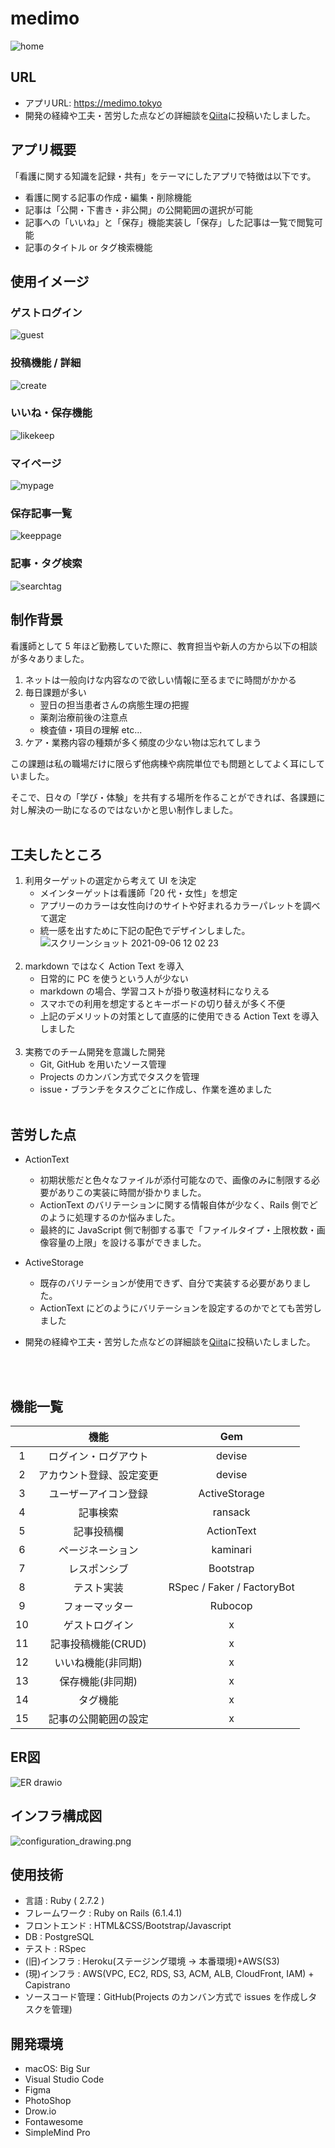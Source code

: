 # medimo
![home](https://user-images.githubusercontent.com/66349813/132168372-78f65a65-f13d-4ab7-9e8e-218e91351e17.gif)



## URL
- アプリURL: https://medimo.tokyo
- 開発の経緯や工夫・苦労した点などの詳細談を[Qiita](https://qiita.com/ryo1103/items/973d05c52b2adb3e84b2)に投稿いたしました。

## アプリ概要
「看護に関する知識を記録・共有」をテーマにしたアプリで特徴は以下です。

- 看護に関する記事の作成・編集・削除機能
- 記事は「公開・下書き・非公開」の公開範囲の選択が可能
- 記事への「いいね」と「保存」機能実装し「保存」した記事は一覧で閲覧可能
- 記事のタイトル or タグ検索機能




## 使用イメージ

### ゲストログイン
![guest](https://user-images.githubusercontent.com/66349813/132167522-a84e6197-e2ec-4571-ac0d-3ea3f85a9313.gif)

### 投稿機能 / 詳細
![create](https://user-images.githubusercontent.com/66349813/132167489-91ff8388-396c-4bb1-b4af-9ff7b2a32494.gif)

### いいね・保存機能
![likekeep](https://user-images.githubusercontent.com/66349813/132167544-a596ede5-27f7-4aee-930c-fe819da7533e.gif)


### マイページ
![mypage](https://user-images.githubusercontent.com/66349813/132167548-000d3bdc-aa98-4755-b570-df36cfc7cc61.gif)


### 保存記事一覧
![keeppage](https://user-images.githubusercontent.com/66349813/132167540-b767d832-8a3f-43d0-a246-4a28d4ac6caf.gif)


### 記事・タグ検索
![searchtag](https://user-images.githubusercontent.com/66349813/132167549-525aace8-d2a1-446d-bb08-05634d125050.gif)




## 制作背景

看護師として 5 年ほど勤務していた際に、教育担当や新人の方から以下の相談が多々ありました。

1. ネットは一般向けな内容なので欲しい情報に至るまでに時間がかかる
1. 毎日課題が多い
   - 翌日の担当患者さんの病態生理の把握
   - 薬剤治療前後の注意点
   - 検査値・項目の理解 etc...
1. ケア・業務内容の種類が多く頻度の少ない物は忘れてしまう

この課題は私の職場だけに限らず他病棟や病院単位でも問題としてよく耳にしていました。

そこで、日々の「学び・体験」を共有する場所を作ることができれば、各課題に対し解決の一助になるのではないかと思い制作しました。
<br>
<br>

## 工夫したところ

1. 利用ターゲットの選定から考えて UI を決定
   - メインターゲットは看護師「20 代・女性」を想定
   - アプリーのカラーは女性向けのサイトや好まれるカラーパレットを調べて選定
   - 統一感を出すために下記の配色でデザインしました。
    ![スクリーンショット 2021-09-06 12 02 23](https://user-images.githubusercontent.com/66349813/132169039-7d157d2e-2ce2-4cb3-9201-86c47c9403a2.png)
     <br>
     <br>
1. markdown ではなく Action Text を導入
   - 日常的に PC を使うという人が少ない
   - markdown の場合、学習コストが掛り敬遠材料になりえる
   - スマホでの利用を想定するとキーボードの切り替えが多く不便
   - 上記のデメリットの対策として直感的に使用できる Action Text を導入しました
     <br>
     <br>
1. 実務でのチーム開発を意識した開発
   - Git, GitHub を用いたソース管理
   - Projects のカンバン方式でタスクを管理
   - issue・ブランチをタスクごとに作成し、作業を進めました
     <br>
     <br>

## 苦労した点

- ActionText

  - 初期状態だと色々なファイルが添付可能なので、画像のみに制限する必要がありこの実装に時間が掛かりました。
  - ActionText のバリテーションに関する情報自体が少なく、Rails 側でどのように処理するのか悩みました。
  - 最終的に JavaScript 側で制御する事で「ファイルタイプ・上限枚数・画像容量の上限」を設ける事ができました。

- ActiveStorage

  - 既存のバリテーションが使用できず、自分で実装する必要がありました。
  - ActionText にどのようにバリテーションを設定するのかでとても苦労しました
  
  
- 開発の経緯や工夫・苦労した点などの詳細談を[Qiita](https://qiita.com/ryo1103/items/973d05c52b2adb3e84b2)に投稿いたしました。

<br>
<br>

## 機能一覧

|     |           機能           |            Gem             |
| :-: | :----------------------: | :------------------------: |
|  1  |   ログイン・ログアウト   |           devise           |
|  2  | アカウント登録、設定変更 |           devise           |
|  3  |   ユーザーアイコン登録   |       ActiveStorage        |
|  4  |         記事検索         |          ransack           |
|  5  |        記事投稿欄        |         ActionText         |
|  6  |     ページネーション     |          kaminari          |
|  7  |       レスポンシブ       |         Bootstrap          |
|  8  |        テスト実装        | RSpec / Faker / FactoryBot |
|  9  |      フォーマッター      |          Rubocop           |
| 10  |      ゲストログイン      |             x              |
| 11  |    記事投稿機能(CRUD)    |             x              |
| 12  |    いいね機能(非同期)    |             x              |
| 13  |     保存機能(非同期)     |             x              |
| 14  |         タグ機能         |             x              |
| 15  |   記事の公開範囲の設定   |             x              |


## ER図
![ER drawio](https://user-images.githubusercontent.com/66349813/132172399-17104e76-921e-472d-9c76-afc33b414d67.png)

## インフラ構成図
![configuration_drawing.png](https://qiita-image-store.s3.ap-northeast-1.amazonaws.com/0/1748419/ad804690-e670-3574-d457-dd2dfd379fd9.png)

## 使用技術

- 言語 : Ruby ( 2.7.2 )
- フレームワーク : Ruby on Rails (6.1.4.1)
- フロントエンド : HTML&CSS/Bootstrap/Javascript
- DB : PostgreSQL
- テスト : RSpec
- (旧)インフラ : Heroku(ステージング環境 → 本番環境)+AWS(S3)
- (現)インフラ : AWS(VPC, EC2, RDS, S3, ACM, ALB, CloudFront, IAM) + Capistrano
- ソースコード管理：GitHub(Projects のカンバン方式で issues を作成しタスクを管理)

## 開発環境

- macOS: Big Sur
- Visual Studio Code
- Figma
- PhotoShop
- Drow.io
- Fontawesome
- SimpleMind Pro
